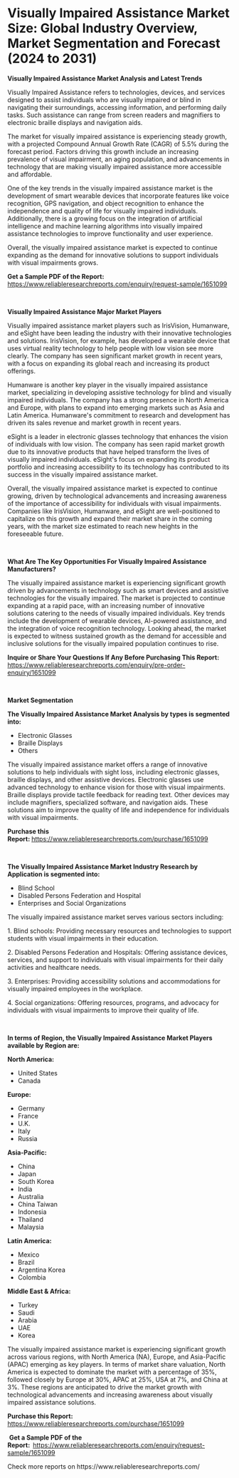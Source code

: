 <p><h1>Visually Impaired Assistance Market Size: Global Industry Overview, Market Segmentation and Forecast (2024 to 2031)</h1></p><p><strong>Visually Impaired Assistance Market Analysis and Latest Trends</strong></p>
<p><p>Visually Impaired Assistance refers to technologies, devices, and services designed to assist individuals who are visually impaired or blind in navigating their surroundings, accessing information, and performing daily tasks. Such assistance can range from screen readers and magnifiers to electronic braille displays and navigation aids.</p><p>The market for visually impaired assistance is experiencing steady growth, with a projected Compound Annual Growth Rate (CAGR) of 5.5% during the forecast period. Factors driving this growth include an increasing prevalence of visual impairment, an aging population, and advancements in technology that are making visually impaired assistance more accessible and affordable.</p><p>One of the key trends in the visually impaired assistance market is the development of smart wearable devices that incorporate features like voice recognition, GPS navigation, and object recognition to enhance the independence and quality of life for visually impaired individuals. Additionally, there is a growing focus on the integration of artificial intelligence and machine learning algorithms into visually impaired assistance technologies to improve functionality and user experience.</p><p>Overall, the visually impaired assistance market is expected to continue expanding as the demand for innovative solutions to support individuals with visual impairments grows.</p></p>
<p><strong>Get a Sample PDF of the Report:&nbsp;</strong> <a href="https://www.reliableresearchreports.com/enquiry/request-sample/1651099">https://www.reliableresearchreports.com/enquiry/request-sample/1651099</a></p>
<p>&nbsp;</p>
<p><strong>Visually Impaired Assistance Major Market Players</strong></p>
<p><p>Visually impaired assistance market players such as IrisVision, Humanware, and eSight have been leading the industry with their innovative technologies and solutions. IrisVision, for example, has developed a wearable device that uses virtual reality technology to help people with low vision see more clearly. The company has seen significant market growth in recent years, with a focus on expanding its global reach and increasing its product offerings.</p><p>Humanware is another key player in the visually impaired assistance market, specializing in developing assistive technology for blind and visually impaired individuals. The company has a strong presence in North America and Europe, with plans to expand into emerging markets such as Asia and Latin America. Humanware's commitment to research and development has driven its sales revenue and market growth in recent years.</p><p>eSight is a leader in electronic glasses technology that enhances the vision of individuals with low vision. The company has seen rapid market growth due to its innovative products that have helped transform the lives of visually impaired individuals. eSight's focus on expanding its product portfolio and increasing accessibility to its technology has contributed to its success in the visually impaired assistance market.</p><p>Overall, the visually impaired assistance market is expected to continue growing, driven by technological advancements and increasing awareness of the importance of accessibility for individuals with visual impairments. Companies like IrisVision, Humanware, and eSight are well-positioned to capitalize on this growth and expand their market share in the coming years, with the market size estimated to reach new heights in the foreseeable future.</p></p>
<p>&nbsp;</p>
<p><strong>What Are The Key Opportunities For Visually Impaired Assistance Manufacturers?</strong></p>
<p><p>The visually impaired assistance market is experiencing significant growth driven by advancements in technology such as smart devices and assistive technologies for the visually impaired. The market is projected to continue expanding at a rapid pace, with an increasing number of innovative solutions catering to the needs of visually impaired individuals. Key trends include the development of wearable devices, AI-powered assistance, and the integration of voice recognition technology. Looking ahead, the market is expected to witness sustained growth as the demand for accessible and inclusive solutions for the visually impaired population continues to rise.</p></p>
<p><strong>Inquire or Share Your Questions If Any Before Purchasing This Report:</strong> <a href="https://www.reliableresearchreports.com/enquiry/pre-order-enquiry/1651099">https://www.reliableresearchreports.com/enquiry/pre-order-enquiry/1651099</a></p>
<p>&nbsp;</p>
<p><strong>Market Segmentation</strong></p>
<p><strong>The Visually Impaired Assistance Market Analysis by types is segmented into:</strong></p>
<p><ul><li>Electronic Glasses</li><li>Braille Displays</li><li>Others</li></ul></p>
<p><p>The visually impaired assistance market offers a range of innovative solutions to help individuals with sight loss, including electronic glasses, braille displays, and other assistive devices. Electronic glasses use advanced technology to enhance vision for those with visual impairments. Braille displays provide tactile feedback for reading text. Other devices may include magnifiers, specialized software, and navigation aids. These solutions aim to improve the quality of life and independence for individuals with visual impairments.</p></p>
<p><strong>Purchase this Report:&nbsp;</strong><a href="https://www.reliableresearchreports.com/purchase/1651099">https://www.reliableresearchreports.com/purchase/1651099</a></p>
<p>&nbsp;</p>
<p><strong>The Visually Impaired Assistance Market Industry Research by Application is segmented into:</strong></p>
<p><ul><li>Blind School</li><li>Disabled Persons Federation and Hospital</li><li>Enterprises and Social Organizations</li></ul></p>
<p><p>The visually impaired assistance market serves various sectors including:</p><p>1. Blind schools: Providing necessary resources and technologies to support students with visual impairments in their education.</p><p>2. Disabled Persons Federation and Hospitals: Offering assistance devices, services, and support to individuals with visual impairments for their daily activities and healthcare needs.</p><p>3. Enterprises: Providing accessibility solutions and accommodations for visually impaired employees in the workplace.</p><p>4. Social organizations: Offering resources, programs, and advocacy for individuals with visual impairments to improve their quality of life.</p></p>
<p>&nbsp;</p>
<p><strong>In terms of Region, the Visually Impaired Assistance Market Players available by Region are:</strong></p>
<p>
    <p> <strong> North America: </strong>
        <ul>
            <li>United States</li>
            <li>Canada</li>
        </ul>
        </p> 
    <p> <strong> Europe: </strong>
        <ul>
            <li>Germany</li>
            <li>France</li>
            <li>U.K.</li>
            <li>Italy</li>
            <li>Russia</li>
        </ul>
        </p> 
    <p> <strong> Asia-Pacific: </strong>
        <ul>
            <li>China</li>
            <li>Japan</li>
            <li>South Korea</li>
            <li>India</li>
            <li>Australia</li>
            <li>China Taiwan</li>
            <li>Indonesia</li>
            <li>Thailand</li>
            <li>Malaysia</li>
        </ul>
        </p> 
    <p> <strong> Latin America: </strong>
        <ul>
            <li>Mexico</li>
            <li>Brazil</li>
            <li>Argentina Korea</li>
            <li>Colombia</li>
        </ul>
        </p> 
    <p> <strong> Middle East & Africa: </strong>
        <ul>
            <li>Turkey</li>
            <li>Saudi</li>
            <li>Arabia</li>
            <li>UAE</li>
            <li>Korea</li>
        </ul>
    </p>
    </p>
<p><p>The visually impaired assistance market is experiencing significant growth across various regions, with North America (NA), Europe, and Asia-Pacific (APAC) emerging as key players. In terms of market share valuation, North America is expected to dominate the market with a percentage of 35%, followed closely by Europe at 30%, APAC at 25%, USA at 7%, and China at 3%. These regions are anticipated to drive the market growth with technological advancements and increasing awareness about visually impaired assistance solutions.</p></p>
<p><strong>Purchase this Report: </strong><a href="https://www.reliableresearchreports.com/purchase/1651099">https://www.reliableresearchreports.com/purchase/1651099</a></p>
<p>&nbsp;<strong>Get a Sample PDF of the Report:&nbsp;&nbsp;</strong><a href="https://www.reliableresearchreports.com/enquiry/request-sample/1651099">https://www.reliableresearchreports.com/enquiry/request-sample/1651099</a></p>
<p><strong></strong></p>
<p>Check more reports on https://www.reliableresearchreports.com/</p>